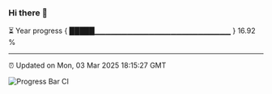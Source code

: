 ### Hi there 👋

⏳ Year progress { █████▁▁▁▁▁▁▁▁▁▁▁▁▁▁▁▁▁▁▁▁▁▁▁▁▁ } 16.92 %

---

⏰ Updated on Mon, 03 Mar 2025 18:15:27 GMT

![Progress Bar CI](https://github.com/code-lakshay/GitHub-Actions-Demo/workflows/Progress%20Bar%20CI/badge.svg)
